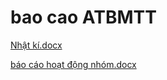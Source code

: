 # bao cao ATBMTT
[Nhật kí.docx](https://github.com/maimitmt/baocao-ATBMTT/files/10938832/Nh.t.ki.docx)

[báo cáo hoạt động nhóm.docx](https://github.com/maimitmt/baocao-ATBMTT/files/10938831/bao.cao.ho.t.d.ng.nhom.docx)
